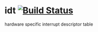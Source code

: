 idt [![Build Status](https://travis-ci.org/nathanfaucett/rs-idt.svg?branch=master)](https://travis-ci.org/nathanfaucett/rs-idt)
=====

hardware specific interrupt descriptor table
